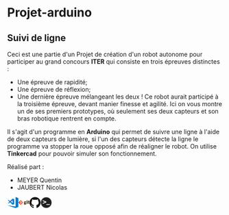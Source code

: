 Projet-arduino  
=
Suivi de ligne
-

Ceci est une partie d'un Projet de création d'un robot autonome pour participer au grand concours **ITER** qui consiste en trois épreuves distinctes :
- Une épreuve de rapidité;
- Une épreuve de réflexion;
- Une dernière épreuve mélangeant les deux !
Ce robot aurait participé à la troisième épreuve, devant manier finesse et agilité. Ici on vous montre un de ses premiers prototypes, où seulement ses deux capteurs et son bras robotique rentrent en compte.

Il s'agit d'un programme en **Arduino** qui permet de suivre une ligne à l'aide de deux capteurs de lumière, si l'un des capteurs détecte la ligne le programme va stopper la roue opposé afin de réaligner le robot.
On utilise **Tinkercad** pour pouvoir simuler son fonctionnement.

Réalisé part :

- MEYER Quentin
- JAUBERT Nicolas

<img align="left" alt="Visual Studio Code" width="26px" src="https://raw.githubusercontent.com/github/explore/80688e429a7d4ef2fca1e82350fe8e3517d3494d/topics/visual-studio-code/visual-studio-code.png" />
<img align="left" alt="Git" width="26px" src="https://raw.githubusercontent.com/github/explore/80688e429a7d4ef2fca1e82350fe8e3517d3494d/topics/git/git.png" />
<img align="left" alt="GitHub" width="26px" src="https://raw.githubusercontent.com/github/explore/78df643247d429f6cc873026c0622819ad797942/topics/github/github.png" />
<img align="left" alt="Terminal" width="26px" src="https://raw.githubusercontent.com/github/explore/80688e429a7d4ef2fca1e82350fe8e3517d3494d/topics/terminal/terminal.png" />

